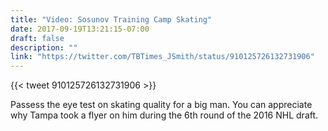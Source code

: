 ```yaml
---
title: "Video: Sosunov Training Camp Skating"
date: 2017-09-19T13:21:15-07:00
draft: false
description: ""
link: "https://twitter.com/TBTimes_JSmith/status/910125726132731906"
---
```


{{< tweet 910125726132731906 >}}

Passess the eye test on skating quality for a big man. You can appreciate why Tampa took a flyer on him during the 6th round of the 2016 NHL draft.
